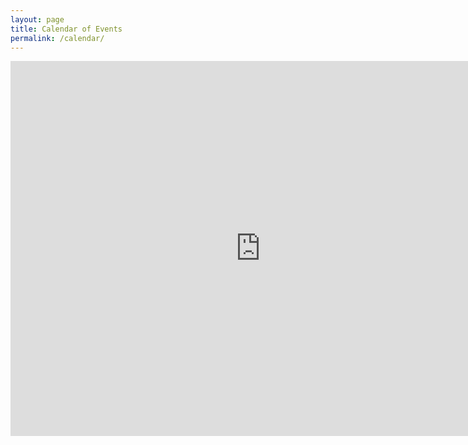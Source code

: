 ```yaml
---
layout: page
title: Calendar of Events
permalink: /calendar/
---
```


<iframe src="https://www.google.com/calendar/embed?height=600&amp;wkst=1&amp;bgcolor=%23cc6600&amp;src=70mm6ebt09p30n8qrt9g302bpg%40group.calendar.google.com&amp;color=%23853104&amp;ctz=America%2FNew_York" width="800" height="600" frameborder="0" scrolling="no" class="calendar-iframe"></iframe>

